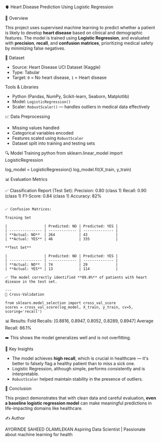🫀 Heart Disease Prediction Using Logistic Regression

🧠 Overview

This project uses supervised machine learning to predict whether a patient is likely to develop **heart disease** based on clinical and demographic features. The model is trained using **Logistic Regression**, and evaluated with **precision**, **recall**, and **confusion matrices**, prioritizing medical safety by minimizing false negatives.


📂 Dataset

* Source: Heart Disease UCI Dataset (Kaggle)
* Type: Tabular
* Target: `0` = No heart disease, `1` = Heart disease

Tools & Libraries

* Python (Pandas, NumPy, Scikit-learn, Seaborn, Matplotlib)
* Model: `LogisticRegression()`
* Scaler: `RobustScaler()` — handles outliers in medical data effectively

 📈 Data Preprocessing

* Missing values handled
* Categorical variables encoded
* Features scaled using `RobustScaler`
* Dataset split into training and testing sets

🔍 Model Training
python
from sklearn.linear_model import LogisticRegression

log_model = LogisticRegression()
log_model.fit(X_train, y_train)

📊 Evaluation Metrics

✅ Classification Report (Test Set):
Precision: 0.80 (class 1)
Recall:    0.90 (class 1)
F1-Score:  0.84 (class 1)
Accuracy:  82%
```

✅ Confusion Matrices:

Training Set

|                 | Predicted: NO | Predicted: YES |
| --------------- | ------------- | -------------- |
| **Actual: NO**  | 264           | 43             |
| **Actual: YES** | 46            | 335            |

**Test Set**

|                 | Predicted: NO | Predicted: YES |
| --------------- | ------------- | -------------- |
| **Actual: NO**  | 74            | 29             |
| **Actual: YES** | 13            | 114            |

✅ The model correctly identified **89.8%** of patients with heart disease in the test set.

---
🔁 Cross-Validation

from sklearn.model_selection import cross_val_score
scores = cross_val_score(log_model, X_train, y_train, cv=5, scoring='recall')
```

📊 Results:
Fold Recalls: [0.8816, 0.8947, 0.8052, 0.8289, 0.8947]
Average Recall: 86.1%


➡️ This shows the model generalizes well and is not overfitting.

🧠 Key Insights

* The model achieves **high recall**, which is crucial in healthcare — it's better to falsely flag a healthy patient than to miss a sick one.
* Logistic Regression, although simple, performs consistently and is interpretable.
* `RobustScaler` helped maintain stability in the presence of outliers.


📌 Conclusion

This project demonstrates that with clean data and careful evaluation, **even a baseline logistic regression model** can make meaningful predictions in life-impacting domains like healthcare.

✍️ Author

AYORINDE SAHEED OLAMILEKAN
Aspiring Data Scientist | Passionate about machine learning for health

